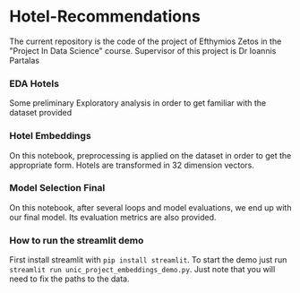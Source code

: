 # Hotel-Recommendations
The current repository is the code of the project of Efthymios Zetos in the "Project In Data Science" course. Supervisor of this project is Dr Ioannis Partalas
### EDA Hotels
Some preliminary Exploratory analysis in order to get familiar with the dataset provided
### Hotel Embeddings
On this notebook, preprocessing is applied on the dataset in order to get the appropriate form. Hotels are transformed in 32 dimension vectors.
### Model Selection Final
On this notebook, after several loops and model evaluations, we end up with our final model. Its evaluation metrics are also provided.
### How to run the streamlit demo
First install streamlit with `pip install streamlit`. To start the demo just run `streamlit run unic_project_embeddings_demo.py`. Just note that you will need to fix the paths to the data.
